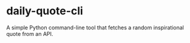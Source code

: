 # daily-quote-cli
A simple Python command-line tool that fetches a random inspirational quote from an API.
